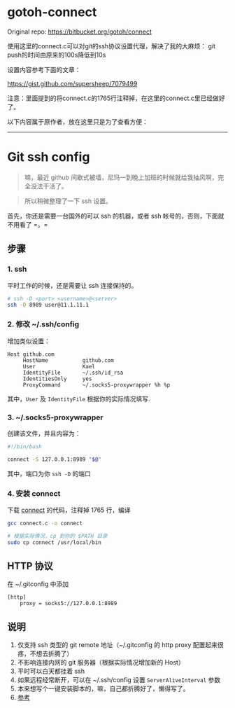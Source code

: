 gotoh-connect
=============

Original repo: https://bitbucket.org/gotoh/connect

使用这里的connect.c可以对git的ssh协议设置代理，解决了我的大麻烦：
git push的时间由原来的100s降低到10s

设置内容参考下面的文章：

https://gist.github.com/supersheep/7079499

注意：里面提到的将connect.c的1765行注释掉，在这里的connect.c里已经做好了。

以下内容属于原作者，放在这里只是为了查看方便：

---

# Git ssh config

> 嘛，最近 github 间歇式被墙，尼玛一到晚上加班的时候就给我抽风啊，完全没法干活了。

> 所以稍微整理了一下 ssh 设置。

首先，你还是需要一台国外的可以 ssh 的机器，或者 ssh 帐号的，否则，下面就不用看了 =。=

## 步骤

### 1. ssh

平时工作的时候，还是需要让 ssh 连接保持的。

```sh
# ssh -D <port> <username>@<server>
ssh -D 8989 user@11.1.11.1
```

### 2. 修改 ~/.ssh/config

增加类似设置：

```
Host github.com
     HostName           github.com
     User               Kael
     IdentityFile       ~/.ssh/id_rsa
     IdentitiesOnly     yes
     ProxyCommand       ~/.socks5-proxywrapper %h %p
```

其中，`User` 及 `IdentityFile` 根据你的实际情况填写.

### 3. ~/.socks5-proxywrapper

创建该文件，并且内容为：

```sh
#!/bin/bash

connect -S 127.0.0.1:8989 "$@"
```

其中，端口为你 `ssh -D` 的端口

### 4. 安装 connect

下载 [connect](https://bitbucket.org/gotoh/connect/src/ee1fbc21da4ba0c733ed9b8bb7e1eeece57fc75a/connect.c?at=default) 的代码，注释掉 1765 行，编译

```sh
gcc connect.c -o connect

# 根据实际情况，cp 到你的 $PATH 目录
sudo cp connect /usr/local/bin
```

## HTTP 协议

在 ~/.gitconfig 中添加

```
[http]
    proxy = socks5://127.0.0.1:8989
```

## 说明

1. 仅支持 ssh 类型的 git remote 地址（~/.gitconfig 的 http proxy 配置起来很疼，不想去折腾了）
2. 不影响连接内网的 git 服务器（根据实际情况增加新的 Host）
3. 平时可以白天都挂着 ssh
4. 如果远程经常断开，可以在 ~/.ssh/config 设置 `ServerAliveInterval` 参数
5. 本来想写个一键安装脚本的，嘛，自己都折腾好了，懒得写了。
6. [参考](http://chunyemen.org/archives/813)
